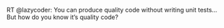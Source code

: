 <!--
id: 195985210
link: http://kevinisom.info/post/195985210/rt-lazycoder-you-can-produce-quality-code
slug: rt-lazycoder-you-can-produce-quality-code
date: Fri Sep 25 2009 07:11:46 GMT+1200 (NZST)
raw: {"blog_name":"kevinisom","id":195985210,"post_url":"http://kevinisom.info/post/195985210/rt-lazycoder-you-can-produce-quality-code","slug":"rt-lazycoder-you-can-produce-quality-code","type":"text","date":"2009-09-24 19:11:46 GMT","timestamp":1253819506,"state":"published","format":"html","reblog_key":"dmN04uD5","tags":[],"short_url":"http://tmblr.co/Zw68YyBhdyw","highlighted":[],"feed_item":"http://twitter.com/kev_nz/statuses/4348640807","from_feed_id":"650289","note_count":0,"title":null,"body":"<p>RT @lazycoder: You can produce quality code without writing unit tests&#8230;But how do you know it&#8217;s quality code?</p>"}
publish: 2009-09-025
tags: 
title: null
-->


RT @lazycoder: You can produce quality code without writing unit
tests…But how do you know it’s quality code?


